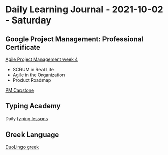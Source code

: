 # Daily Learning Journal - 2021-10-02 - Saturday

## Google Project Management: Professional Certificate

[Agile Project Management week 4](https://www.coursera.org/learn/agile-project-management/home/week/4)

- SCRUM in Real Life
- Agile in the Organization
- Product Roadmap

[PM Capstone](https://www.coursera.org/learn/applying-project-management/home/welcome)

## Typing Academy

Daily [typing lessons](https://www.typing.academy/typing-tutor/lessons)

## Greek Language

[DuoLingo greek](https://www.duolingo.com/learn)
